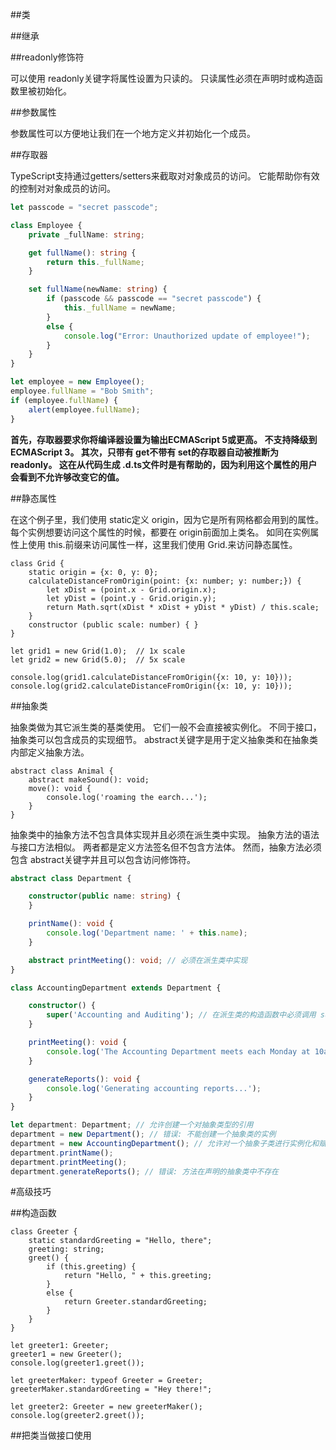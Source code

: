 ##类




##继承




##readonly修饰符

可以使用 readonly关键字将属性设置为只读的。 只读属性必须在声明时或构造函数里被初始化。




##参数属性

参数属性可以方便地让我们在一个地方定义并初始化一个成员。




##存取器

TypeScript支持通过getters/setters来截取对对象成员的访问。 它能帮助你有效的控制对对象成员的访问。

```typescript
let passcode = "secret passcode";

class Employee {
    private _fullName: string;

    get fullName(): string {
        return this._fullName;
    }

    set fullName(newName: string) {
        if (passcode && passcode == "secret passcode") {
            this._fullName = newName;
        }
        else {
            console.log("Error: Unauthorized update of employee!");
        }
    }
}

let employee = new Employee();
employee.fullName = "Bob Smith";
if (employee.fullName) {
    alert(employee.fullName);
}
```

**首先，存取器要求你将编译器设置为输出ECMAScript 5或更高。 不支持降级到ECMAScript 3。 其次，只带有 get不带有 set的存取器自动被推断为 readonly。 这在从代码生成 .d.ts文件时是有帮助的，因为利用这个属性的用户会看到不允许够改变它的值。**





##静态属性

在这个例子里，我们使用 static定义 origin，因为它是所有网格都会用到的属性。 每个实例想要访问这个属性的时候，都要在 origin前面加上类名。 如同在实例属性上使用 this.前缀来访问属性一样，这里我们使用 Grid.来访问静态属性。

```
class Grid {
    static origin = {x: 0, y: 0};
    calculateDistanceFromOrigin(point: {x: number; y: number;}) {
        let xDist = (point.x - Grid.origin.x);
        let yDist = (point.y - Grid.origin.y);
        return Math.sqrt(xDist * xDist + yDist * yDist) / this.scale;
    }
    constructor (public scale: number) { }
}

let grid1 = new Grid(1.0);  // 1x scale
let grid2 = new Grid(5.0);  // 5x scale

console.log(grid1.calculateDistanceFromOrigin({x: 10, y: 10}));
console.log(grid2.calculateDistanceFromOrigin({x: 10, y: 10}));
```




##抽象类

抽象类做为其它派生类的基类使用。 它们一般不会直接被实例化。 不同于接口，抽象类可以包含成员的实现细节。 abstract关键字是用于定义抽象类和在抽象类内部定义抽象方法。

```
abstract class Animal {
    abstract makeSound(): void;
    move(): void {
        console.log('roaming the earch...');
    }
}
```

抽象类中的抽象方法不包含具体实现并且必须在派生类中实现。 抽象方法的语法与接口方法相似。 两者都是定义方法签名但不包含方法体。 然而，抽象方法必须包含 abstract关键字并且可以包含访问修饰符。

```typescript
abstract class Department {

    constructor(public name: string) {
    }

    printName(): void {
        console.log('Department name: ' + this.name);
    }

    abstract printMeeting(): void; // 必须在派生类中实现
}

class AccountingDepartment extends Department {

    constructor() {
        super('Accounting and Auditing'); // 在派生类的构造函数中必须调用 super()
    }

    printMeeting(): void {
        console.log('The Accounting Department meets each Monday at 10am.');
    }

    generateReports(): void {
        console.log('Generating accounting reports...');
    }
}

let department: Department; // 允许创建一个对抽象类型的引用
department = new Department(); // 错误: 不能创建一个抽象类的实例
department = new AccountingDepartment(); // 允许对一个抽象子类进行实例化和赋值
department.printName();
department.printMeeting();
department.generateReports(); // 错误: 方法在声明的抽象类中不存在
```




#高级技巧

##构造函数

```
class Greeter {
    static standardGreeting = "Hello, there";
    greeting: string;
    greet() {
        if (this.greeting) {
            return "Hello, " + this.greeting;
        }
        else {
            return Greeter.standardGreeting;
        }
    }
}

let greeter1: Greeter;
greeter1 = new Greeter();
console.log(greeter1.greet());

let greeterMaker: typeof Greeter = Greeter;
greeterMaker.standardGreeting = "Hey there!";

let greeter2: Greeter = new greeterMaker();
console.log(greeter2.greet());
```


##把类当做接口使用































































